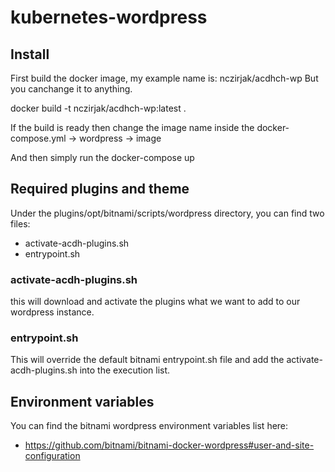# kubernetes-wordpress

## Install
First build the docker image, my example name is: nczirjak/acdhch-wp But you canchange it to anything.

docker build -t nczirjak/acdhch-wp:latest .

If the build is ready then change the image name inside the docker-compose.yml -> wordpress ->  image

And then simply run the docker-compose up


## Required plugins and theme
Under the plugins/opt/bitnami/scripts/wordpress directory, you can find two files: 
- activate-acdh-plugins.sh
- entrypoint.sh

### activate-acdh-plugins.sh 
this will download and activate the plugins what we want to add to our wordpress instance.

### entrypoint.sh
This will override the default bitnami entrypoint.sh file and add the activate-acdh-plugins.sh into the execution list.


## Environment variables
You can find the bitnami wordpress environment variables list here:
- https://github.com/bitnami/bitnami-docker-wordpress#user-and-site-configuration
